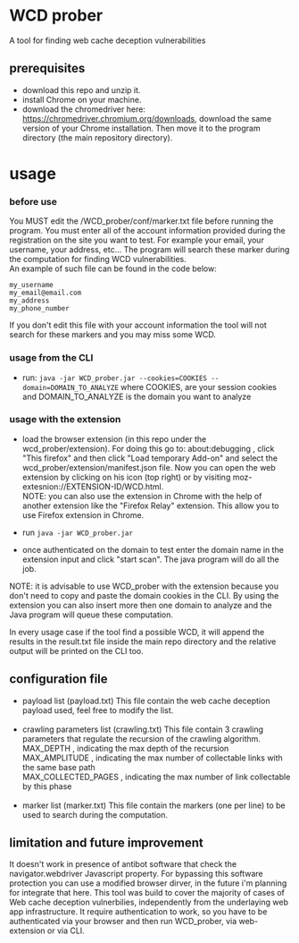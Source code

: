# WCD prober

A tool for finding web cache deception vulnerabilities


## prerequisites

 - download this repo and unzip it.
 - install Chrome on your machine.
 - download the chromedriver here: https://chromedriver.chromium.org/downloads, download the same version of your Chrome installation. Then move it to the program directory (the main repository directory).
 

# usage

### before use

You MUST edit the /WCD_prober/conf/marker.txt file before running the program. You must enter all of the account information provided during the registration on the site you want to test. For example your email, your username, your address, etc... The program will search these marker during the computation for finding WCD vulnerabilities. <br/>An example of such file can be found in the code below:

```
my_username
my_email@email.com
my_address
my_phone_number
```

If you don't edit this file with your account information the tool will not search for these markers and you may miss some WCD.

### usage from the CLI

 - run: `java -jar WCD_prober.jar --cookies=COOKIES --domain=DOMAIN_TO_ANALYZE`
   where COOKIES, are your session cookies and DOMAIN_TO_ANALYZE is the domain you want to analyze
   
   
 
### usage with the extension

 - load the browser extension (in this repo under the wcd_prober/extension). For doing this go to: about:debugging , click "This firefox" and then click "Load temporary Add-on" and select the wcd_prober/extension/manifest.json file. Now you can open the web extension by clicking on his icon (top right) or by visiting moz-extesnion://EXTENSION-ID/WCD.html. <br/>NOTE: you can also use the extension in Chrome with the help of another extension like the "Firefox Relay" extension. This allow you to use Firefox extension in Chrome.
 
 - run `java -jar WCD_prober.jar`
 
 
 - once authenticated on the domain to test enter the domain name in the extension input and click "start scan". The java program will do all the job.
 
 
 
 
NOTE: it is advisable to use WCD_prober with the extension because you don't need to copy and paste the domain cookies in the CLI. By using the extension you can also insert more then one domain to analyze and the Java program will queue these computation.
 
 
In every usage case if the tool find a possible WCD, it will append the results in the result.txt file inside the main repo directory and the relative output will be printed on the CLI too.

## configuration file

 - payload list (payload.txt)
   This file contain the web cache deception payload used, feel free to modify the list.<br/><br/>
 - crawling parameters list (crawling.txt)
   This file contain 3 crawling parameters that regulate the recursion of the crawling algorithm.<br/>
   MAX_DEPTH , indicating the max depth of the recursion<br/>
   MAX_AMPLITUDE , indicating the max number of collectable links with the same base path<br/>
   MAX_COLLECTED_PAGES , indicating the max number of link collectable by this phase<br/><br/>
 - marker list (marker.txt)
   This file contain the markers (one per line) to be used to search during the computation.
  
 
## limitation and future improvement

It doesn't work in presence of antibot software that check the navigator.webdriver Javascript property. For bypassing this software protection you can use a modified browser dirver, in the future i'm planning for integrate that here.
This tool was build to cover the majority of cases of Web cache deception vulnerbilies, independently from the underlaying web app infrastructure.
It require authentication to work, so you have to be authenticated via your browser and then run WCD_prober, via web-extension or via CLI.


